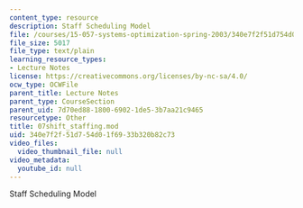 ```yaml
---
content_type: resource
description: Staff Scheduling Model
file: /courses/15-057-systems-optimization-spring-2003/340e7f2f51d754d01f6933b320b82c73_07shift_staffing.mod
file_size: 5017
file_type: text/plain
learning_resource_types:
- Lecture Notes
license: https://creativecommons.org/licenses/by-nc-sa/4.0/
ocw_type: OCWFile
parent_title: Lecture Notes
parent_type: CourseSection
parent_uid: 7d70ed88-1800-6902-1de5-3b7aa21c9465
resourcetype: Other
title: 07shift_staffing.mod
uid: 340e7f2f-51d7-54d0-1f69-33b320b82c73
video_files:
  video_thumbnail_file: null
video_metadata:
  youtube_id: null
---
```

Staff Scheduling Model